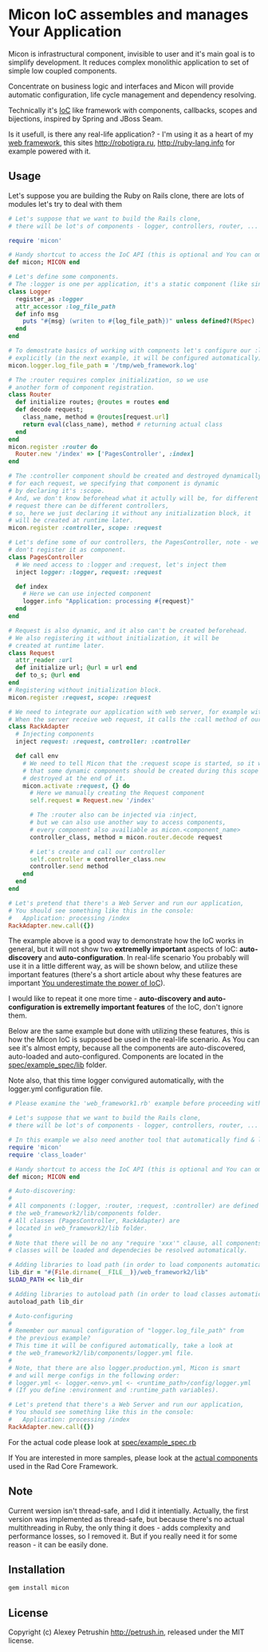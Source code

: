 # Micon IoC assembles and manages Your Application

Micon is infrastructural component, invisible to user and it's main goal is to simplify development. It reduces complex monolithic application to set of simple low coupled components.

Concentrate on business logic and interfaces and Micon will provide automatic configuration, life cycle management and dependency resolving.

Technically it's [IoC][ioc] like framework with components, callbacks, scopes and bijections, inspired by Spring and JBoss Seam.

Is it usefull, is there any real-life application? - I'm using it as a heart of my [web framework][rad_core], this sites http://robotigra.ru, http://ruby-lang.info for example powered with it.

## Usage

Let's suppose you are building the Ruby on Rails clone, there are lots of modules let's try to deal with them

``` ruby
# Let's suppose that we want to build the Rails clone,
# there will be lot's of components - logger, controllers, router, ...

require 'micon'

# Handy shortcut to access the IoC API (this is optional and You can omit it).
def micon; MICON end

# Let's define some components.
# The :logger is one per application, it's a static component (like singleton).
class Logger
  register_as :logger
  attr_accessor :log_file_path
  def info msg
    puts "#{msg} (writen to #{log_file_path})" unless defined?(RSpec)
  end
end

# To demostrate basics of working with compnents let's configure our :logger
# explicitly (in the next example, it will be configured automatically).
micon.logger.log_file_path = '/tmp/web_framework.log'

# The :router requires complex initialization, so we use
# another form of component registration.
class Router
  def initialize routes; @routes = routes end
  def decode request;
    class_name, method = @routes[request.url]
    return eval(class_name), method # returning actual class
  end
end
micon.register :router do
  Router.new '/index' => ['PagesController', :index]
end

# The :controller component should be created and destroyed dynamically,
# for each request, we specifying that component is dynamic
# by declaring it's :scope.
# And, we don't know beforehead what it actully will be, for different
# request there can be different controllers,
# so, here we just declaring it without any initialization block, it
# will be created at runtime later.
micon.register :controller, scope: :request

# Let's define some of our controllers, the PagesController, note - we
# don't register it as component.
class PagesController
  # We need access to :logger and :request, let's inject them
  inject logger: :logger, request: :request

  def index
    # Here we can use injected component
    logger.info "Application: processing #{request}"
  end
end

# Request is also dynamic, and it also can't be created beforehead.
# We also registering it without initialization, it will be
# created at runtime later.
class Request
  attr_reader :url
  def initialize url; @url = url end
  def to_s; @url end
end
# Registering without initialization block.
micon.register :request, scope: :request

# We need to integrate our application with web server, for example with the Rack.
# When the server receive web request, it calls the :call method of our RackAdapter
class RackAdapter
  # Injecting components
  inject request: :request, controller: :controller

  def call env
    # We need to tell Micon that the :request scope is started, so it will know
    # that some dynamic components should be created during this scope and
    # destroyed at the end of it.
    micon.activate :request, {} do
      # Here we manually creating the Request component
      self.request = Request.new '/index'

      # The :router also can be injected via :inject,
      # but we can also use another way to access components,
      # every component also availiable as micon.<component_name>
      controller_class, method = micon.router.decode request

      # Let's create and call our controller
      self.controller = controller_class.new
      controller.send method
    end
  end
end

# Let's pretend that there's a Web Server and run our application,
# You should see something like this in the console:
#   Application: processing /index
RackAdapter.new.call({})
```

The example above is a good way to demonstrate how the IoC works in general, but it will not show two **extremelly important** aspects of IoC: **auto-discovery** and **auto-configuration**.
In real-life scenario You probably will use it in a little different way, as will be shown below, and utilize these important features (there's a short article about why these features are important [You underestimate the power of IoC][article]).

I would like to repeat it one more time - **auto-discovery and auto-configuration is extremelly important features** of the IoC, don't ignore them.

Below are the same example but done with utilizing these features, this is how the Micon IoC is supposed be used in the real-life scenario. As You can see it's almost empty, because all the components are auto-discovered, auto-loaded and auto-configured. Components are located in the [spec/example_spec/lib](https://github.com/alexeypetrushin/micon/blob/master/spec/example_spec/lib) folder.

Note also, that this time logger convigured automatically, with the logger.yml configuration file.

``` ruby
# Please examine the 'web_framework1.rb' example before proceeding with this one.

# Let's suppose that we want to build the Rails clone,
# there will be lot's of components - logger, controllers, router, ...

# In this example we also need another tool that automatically find & load classes.
require 'micon'
require 'class_loader'

# Handy shortcut to access the IoC API (this is optional and You can omit it).
def micon; MICON end

# Auto-discovering:
#
# All components (:logger, :router, :request, :controller) are defined in
# the web_framework2/lib/components folder.
# All classes (PagesController, RackAdapter) are
# located in web_framework2/lib folder.
#
# Note that there will be no any "require 'xxx'" clause, all components and
# classes will be loaded and dependecies be resolved automatically.

# Adding libraries to load path (in order to load components automatically).
lib_dir = "#{File.dirname(__FILE__)}/web_framework2/lib"
$LOAD_PATH << lib_dir

# Adding libraries to autoload path (in order to load classes automatically).
autoload_path lib_dir

# Auto-configuring
#
# Remember our manual configuration of "logger.log_file_path" from
# the previous example?
# This time it will be configured automatically, take a look at
# the web_framework2/lib/components/logger.yml file.
#
# Note, that there are also logger.production.yml, Micon is smart
# and will merge configs in the following order:
# logger.yml <- logger.<env>.yml <- <runtime_path>/config/logger.yml
# (If you define :environment and :runtime_path variables).

# Let's pretend that there's a Web Server and run our application,
# You should see something like this in the console:
#   Application: processing /index
RackAdapter.new.call({})
```

For the actual code please look at [spec/example_spec.rb](https://github.com/alexeypetrushin/micon/blob/master/spec/example_spec.rb)

If You are interested in more samples, please look at the [actual components][rad_core_components] used in the Rad Core Framework.

## Note

Current wersion isn't thread-safe, and I did it intentially. Actually, the first version was implemented as thread-safe, but because there's no actual multithreading in Ruby, the only thing it does - adds complexity and performance losses, so I removed it.
But if you really need it for some reason - it can be easily done.

## Installation

``` bash
gem install micon
```

## License

Copyright (c) Alexey Petrushin http://petrush.in, released under the MIT license.

[ioc]: http://en.wikipedia.org/wiki/Inversion_of_control
[rad_core]: https://github.com/alexeypetrushin/rad_core
[rad_core_components]: https://github.com/alexeypetrushin/rad_core/tree/master/lib/components
[article]: http://ruby-lang.info/blog/you-underestimate-the-power-of-ioc-3fh